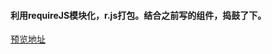 #### 利用requireJS模块化，r.js打包。结合之前写的组件，捣鼓了下。
[预览地址](https://chenshangshuo.github.io/works/%E9%9F%A6%E5%BE%B7%E7%BD%91%E7%AB%99/js/test.html)

